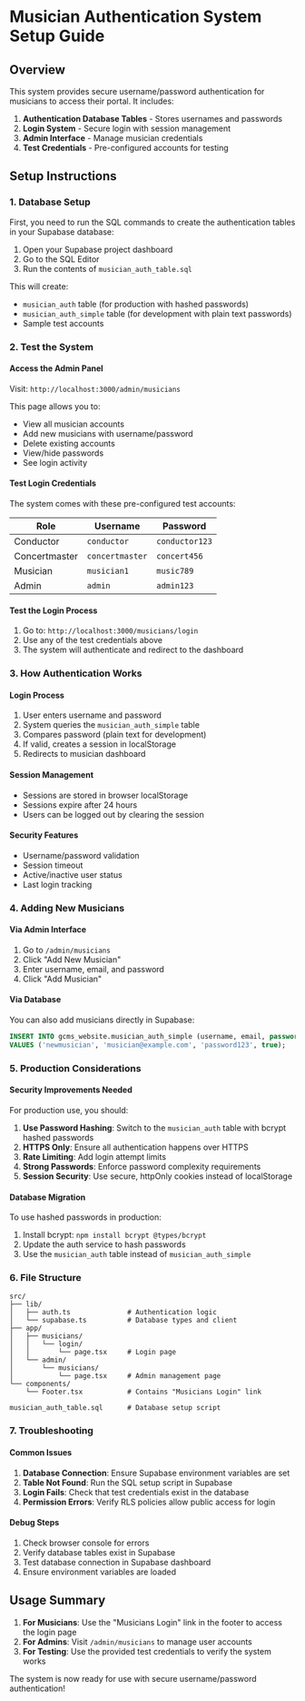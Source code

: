 # Musician Authentication System Setup Guide

## Overview
This system provides secure username/password authentication for musicians to access their portal. It includes:

1. **Authentication Database Tables** - Stores usernames and passwords
2. **Login System** - Secure login with session management
3. **Admin Interface** - Manage musician credentials
4. **Test Credentials** - Pre-configured accounts for testing

## Setup Instructions

### 1. Database Setup
First, you need to run the SQL commands to create the authentication tables in your Supabase database:

1. Open your Supabase project dashboard
2. Go to the SQL Editor
3. Run the contents of `musician_auth_table.sql`

This will create:
- `musician_auth` table (for production with hashed passwords)
- `musician_auth_simple` table (for development with plain text passwords)
- Sample test accounts

### 2. Test the System

#### Access the Admin Panel
Visit: `http://localhost:3000/admin/musicians`

This page allows you to:
- View all musician accounts
- Add new musicians with username/password
- Delete existing accounts
- View/hide passwords
- See login activity

#### Test Login Credentials
The system comes with these pre-configured test accounts:

| Role | Username | Password |
|------|----------|----------|
| Conductor | `conductor` | `conductor123` |
| Concertmaster | `concertmaster` | `concert456` |
| Musician | `musician1` | `music789` |
| Admin | `admin` | `admin123` |

#### Test the Login Process
1. Go to: `http://localhost:3000/musicians/login`
2. Use any of the test credentials above
3. The system will authenticate and redirect to the dashboard

### 3. How Authentication Works

#### Login Process
1. User enters username and password
2. System queries the `musician_auth_simple` table
3. Compares password (plain text for development)
4. If valid, creates a session in localStorage
5. Redirects to musician dashboard

#### Session Management
- Sessions are stored in browser localStorage
- Sessions expire after 24 hours
- Users can be logged out by clearing the session

#### Security Features
- Username/password validation
- Session timeout
- Active/inactive user status
- Last login tracking

### 4. Adding New Musicians

#### Via Admin Interface
1. Go to `/admin/musicians`
2. Click "Add New Musician"
3. Enter username, email, and password
4. Click "Add Musician"

#### Via Database
You can also add musicians directly in Supabase:
```sql
INSERT INTO gcms_website.musician_auth_simple (username, email, password, is_active) 
VALUES ('newmusician', 'musician@example.com', 'password123', true);
```

### 5. Production Considerations

#### Security Improvements Needed
For production use, you should:

1. **Use Password Hashing**: Switch to the `musician_auth` table with bcrypt hashed passwords
2. **HTTPS Only**: Ensure all authentication happens over HTTPS
3. **Rate Limiting**: Add login attempt limits
4. **Strong Passwords**: Enforce password complexity requirements
5. **Session Security**: Use secure, httpOnly cookies instead of localStorage

#### Database Migration
To use hashed passwords in production:
1. Install bcrypt: `npm install bcrypt @types/bcrypt`
2. Update the auth service to hash passwords
3. Use the `musician_auth` table instead of `musician_auth_simple`

### 6. File Structure

```
src/
├── lib/
│   ├── auth.ts              # Authentication logic
│   └── supabase.ts          # Database types and client
├── app/
│   ├── musicians/
│   │   └── login/
│   │       └── page.tsx     # Login page
│   └── admin/
│       └── musicians/
│           └── page.tsx     # Admin management page
└── components/
    └── Footer.tsx           # Contains "Musicians Login" link

musician_auth_table.sql      # Database setup script
```

### 7. Troubleshooting

#### Common Issues
1. **Database Connection**: Ensure Supabase environment variables are set
2. **Table Not Found**: Run the SQL setup script in Supabase
3. **Login Fails**: Check that test credentials exist in the database
4. **Permission Errors**: Verify RLS policies allow public access for login

#### Debug Steps
1. Check browser console for errors
2. Verify database tables exist in Supabase
3. Test database connection in Supabase dashboard
4. Ensure environment variables are loaded

## Usage Summary

1. **For Musicians**: Use the "Musicians Login" link in the footer to access the login page
2. **For Admins**: Visit `/admin/musicians` to manage user accounts
3. **For Testing**: Use the provided test credentials to verify the system works

The system is now ready for use with secure username/password authentication!
